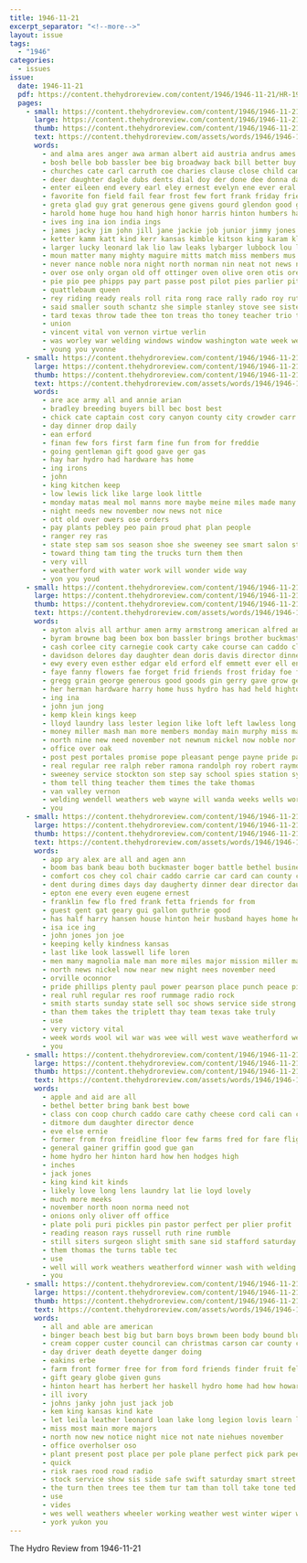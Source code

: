 ```yaml
---
title: 1946-11-21
excerpt_separator: "<!--more-->"
layout: issue
tags:
  - "1946"
categories:
  - issues
issue:
  date: 1946-11-21
  pdf: https://content.thehydroreview.com/content/1946/1946-11-21/HR-1946-11-21.pdf
  pages:
    - small: https://content.thehydroreview.com/content/1946/1946-11-21/small/HR-1946-11-21-01.jpg
      large: https://content.thehydroreview.com/content/1946/1946-11-21/large/HR-1946-11-21-01.jpg
      thumb: https://content.thehydroreview.com/content/1946/1946-11-21/thumbnails/HR-1946-11-21-01.jpg
      text: https://content.thehydroreview.com/assets/words/1946/1946-11-21/HR-1946-11-21-01.txt
      words:
        - and alma ares anger awa arman albert aid austria andrus ames age agi ary armstrong all anderson agent argue anthony ann ard aul ata ameri american arkansas ade are army ago
        - bosh belle bob bassler bee big broadway back bill better buy billy butler brother been bere blew blanche bers bristow boys brown black bae bees berard bible ber bly board brought busi bradney band banik bost box berty begin bridgeport boston bring biers burns barber bow buck best buys burner but bore
        - churches cate carl carruth coe charies clause close child came cody clift county clinton cope come coast check cee code comer carne cleveland custer center can corner commander company christmas class charlie council court clock canyon chance christian church cand count chas chamber crowder city carpenter colo caddo car cause claude crew
        - deer daughter dagle dubs dents dial doy der done dee donna dave daughters date debate december during deal dick days day dei donald due dolby detweiler
        - enter eileen end every earl eley ernest evelyn ene ever eral emma erica edith edna ess emory ele euler erford erik elia eck eddie eon elias ean entz edmonds eagle
        - favorite fon field fail fear frost few fort frank friday friend funck fea failing from fly farm fae famous force folsom friends forward fost flight felton for fund foe fun foo ford found finley free fee first frankie fossett forty
        - greta glad guy grat generous gene givens gourd glendon good geary grade gesell gram gen garland gest grace globe games guard gomes gall governor glass gas given glas gone gee gloria going glee
        - harold home huge hou hand high honor harris hinton humbers had henty henry hed helen has howard harry homa herbert hansen hatfield homer hunting house hamilton her hie hudson hume health hafer horn helps hodson heineman hal haye horse hydro how heading held homestead
        - ives ing ina ion india ings
        - james jacky jim john jill jane jackie job junior jimmy jones just joann
        - ketter kamm katt kind kerr kansas kimble kitson king karam kluver kay karl kirkpatrick
        - larger lucky leonard lak lio law leaks lybarger lubbock lou looke lot like living laa last levy long lifford lin lewis let legion little low laila light
        - moun matter many mighty maguire mitts match miss members mus monday mildred man marin major madi marie millage minister mill most marilyn mur miles main minnie marks men morale mac mary mal mis merchant may million miller must march money malke mucha made mae marvin mansell much more
        - never nance noble nora night north norman nin neat not news new near now needs nen nov november need noel noe narrow nealon
        - over ose only organ old off ottinger oven olive oren otis ores office october oregon
        - pie pio pee phipps pay part passe post pilot pies parlier pitzer patterson pei pla people peace perle pat plane place pett pauline perkins past present persons pete port panes
        - quattlebaum queen
        - rey riding ready reals roll rita rong race rally rado roy ruth rouse room rade ramona raetz role rial renew raga roa robertson ribe ray reno ralph
        - said smaller south schantz she simple stanley stove see sister sil share son six sweet show swift sue sin sill soon schoo sen spohn small service sens sandy side states style straight supper sell san saturday sportsman sylvester sol school sale second scott soe study street sunday shoulders state sweeney swartzendruber sona spear
        - tard texas throw tade thee ton treas tho toney teacher trio them tye top than thor town ted tae till tow toon tse the toan tell tech tue tor teas thing take too tax thomas ties tee
        - union
        - vincent vital von vernon virtue verlin
        - was worley war welding windows window washington wate week well why wife wheat will wey wayland ward wan western work wayne want with wil williamson west went weatherford word weeks worthy whit working worth
        - young you yvonne
    - small: https://content.thehydroreview.com/content/1946/1946-11-21/small/HR-1946-11-21-02.jpg
      large: https://content.thehydroreview.com/content/1946/1946-11-21/large/HR-1946-11-21-02.jpg
      thumb: https://content.thehydroreview.com/content/1946/1946-11-21/thumbnails/HR-1946-11-21-02.jpg
      text: https://content.thehydroreview.com/assets/words/1946/1946-11-21/HR-1946-11-21-02.txt
      words:
        - are ace army all and annie arian
        - bradley breeding buyers bill bec bost best
        - chick cate captain cost cory canyon county city crowder carr can caddo care cong coffee
        - day dinner drop daily
        - ean erford
        - finan few fors first farm fine fun from for freddie
        - going gentleman gift good gave ger gas
        - hay har hydro had hardware has home
        - ing irons
        - john
        - king kitchen keep
        - low lewis lick like large look little
        - monday matas meal mol manns more maybe meine miles made many
        - night needs new november now news not nice
        - ott old over owers ose orders
        - pay plants pebley peo pain proud phat plan people
        - ranger rey ras
        - state step sam sos season shoe she sweeney see smart salon start sunday store saturday steel
        - toward thing tam ting the trucks turn them then
        - very vill
        - weatherford with water work will wonder wide way
        - yon you youd
    - small: https://content.thehydroreview.com/content/1946/1946-11-21/small/HR-1946-11-21-03.jpg
      large: https://content.thehydroreview.com/content/1946/1946-11-21/large/HR-1946-11-21-03.jpg
      thumb: https://content.thehydroreview.com/content/1946/1946-11-21/thumbnails/HR-1946-11-21-03.jpg
      text: https://content.thehydroreview.com/assets/words/1946/1946-11-21/HR-1946-11-21-03.txt
      words:
        - ayton alvis all arthur amen army armstrong american alfred and
        - byram browne bag been box bon bassler brings brother buckmaster better butler ben buy bonus back bob bond bee but bost bank bonds
        - cash corlee city carnegie cook carty cake course can caddo clinton card class cox county carry case cares company council
        - davidson delores day daughter dean doris davis director dinner dry davie donna
        - ewy every even esther edgar eld erford elf emmett ever ell entz elvis
        - faye fanny flowers fae forget frid friends frost friday foe fireman fetter from first for
        - gregg grain george generous good goods gin gerry gave grow getting gus gayle
        - her herman hardware harry home huss hydro has had held hightower how hinton henry hand hew hedge hatfield hughes
        - ing ina
        - john jun jong
        - kemp klein kings keep
        - lloyd laundry lass lester legion like loft left lawless long last land lay lone loretta
        - money miller mash man more members monday main murphy miss many mound mexico marshall morning marie
        - north nine new need november not newnum nickel now noble nor news near
        - office over oak
        - post pest portales promise pope pleasant penge payne pride pare plan paul
        - real regular ree ralph reber ramona randolph roy robert raymond
        - sweeney service stockton son step say school spies station sylvester side shoe sunday star she supper seas south save style shar such silver seed
        - thom tell thing teacher them times the take thomas
        - van valley vernon
        - welding wendell weathers web wayne will wanda weeks wells works with willing williams welcome want work wyatt weatherford
        - you
    - small: https://content.thehydroreview.com/content/1946/1946-11-21/small/HR-1946-11-21-04.jpg
      large: https://content.thehydroreview.com/content/1946/1946-11-21/large/HR-1946-11-21-04.jpg
      thumb: https://content.thehydroreview.com/content/1946/1946-11-21/thumbnails/HR-1946-11-21-04.jpg
      text: https://content.thehydroreview.com/assets/words/1946/1946-11-21/HR-1946-11-21-04.txt
      words:
        - app ary alex are all and agen ann
        - boom bas bank beau both buckmaster boger battle bethel business basil buy been big
        - comfort cos chey col chair caddo carrie car card can county cost city church council company carruth come
        - dent during dimes days day daugherty dinner dear director daughter dibler
        - epton ene every even eugene ernest
        - franklin few flo fred frank fetta friends for from
        - guest gent gat geary gui gallon guthrie good
        - has half harry hansen house hinton heir husband hayes home her hubert hydro had henry high
        - isa ice ing
        - john jones jon joe
        - keeping kelly kindness kansas
        - last like look lasswell life loren
        - men many magnolia male man more miles major mission miller march mobile miser members manship
        - north news nickel now near new night nees november need
        - orville oconnor
        - pride phillips plenty paul power pearson place punch peace pitzer patience people
        - real ruhl regular res roof rummage radio rock
        - smith starts sunday state sell soc shows service side strong saturday set station short simpson south sale son
        - than them takes the triplett thay team texas take truly
        - use
        - very victory vital
        - week words wool wil war was wee will west wave weatherford well wilson washington warren wilbur with walker ways while
        - you
    - small: https://content.thehydroreview.com/content/1946/1946-11-21/small/HR-1946-11-21-05.jpg
      large: https://content.thehydroreview.com/content/1946/1946-11-21/large/HR-1946-11-21-05.jpg
      thumb: https://content.thehydroreview.com/content/1946/1946-11-21/thumbnails/HR-1946-11-21-05.jpg
      text: https://content.thehydroreview.com/assets/words/1946/1946-11-21/HR-1946-11-21-05.txt
      words:
        - apple and aid are all
        - bethel better bring bank best bowe
        - class con coop church caddo care cathy cheese cord cali can col city custer college christmas county
        - ditmore dum daughter director dence
        - eve else ernie
        - former from fron freidline floor few farms fred for fare flight first
        - general gainer griffin good gue gan
        - home hydro her hinton hard how hen hodges high
        - inches
        - jack jones
        - king kind kit kinds
        - likely love long lens laundry lat lie loyd lovely
        - much more meeks
        - november north noon norma need not
        - onions only oliver off office
        - plate poli puri pickles pin pastor perfect per plier profit
        - reading reason rays russell ruth rine rumble
        - still siters surgeon slight smith sane sid stafford saturday school sar service stange sos she sunday
        - them thomas the turns table tec
        - use
        - well will work weathers weatherford winner wash with welding
        - you
    - small: https://content.thehydroreview.com/content/1946/1946-11-21/small/HR-1946-11-21-06.jpg
      large: https://content.thehydroreview.com/content/1946/1946-11-21/large/HR-1946-11-21-06.jpg
      thumb: https://content.thehydroreview.com/content/1946/1946-11-21/thumbnails/HR-1946-11-21-06.jpg
      text: https://content.thehydroreview.com/assets/words/1946/1946-11-21/HR-1946-11-21-06.txt
      words:
        - all and able are american
        - binger beach best big but barn boys brown been body bound blue bring better
        - cream copper custer council can christmas carson car county city call clinton college
        - day driver death deyette danger doing
        - eakins erbe
        - farm front former free for from ford friends finder fruit fellow
        - gift geary globe given guns
        - hinton heart has herbert her haskell hydro home had how howard
        - ill ivory
        - johns janky john just jack job
        - kem king kansas kind kate
        - let leila leather leonard loan lake long legion lovis learn look lovely ler
        - miss most main more majors
        - north now new notice night nice not nate niehues november
        - office overholser oso
        - plant present post place per pole plane perfect pick park peet
        - quick
        - risk raes rood road radio
        - stock service show sis side safe swift saturday smart street season sell sine setting sale sutton strain shown
        - the turn then trees tee them tur tam than toll take tone ted
        - use
        - vides
        - wes well weathers wheeler working weather west winter wiper way wire with weatherford will wisely was white want
        - york yukon you
---
```


The Hydro Review from 1946-11-21

<!--more-->

